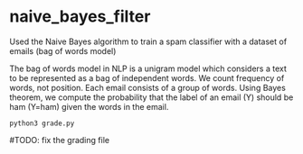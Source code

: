 # naive_bayes_filter
Used the Naive Bayes algorithm to train a spam classifier with a dataset of emails (bag of words model)

The bag of words model in NLP is a unigram model which considers a text to be represented as a bag of independent words. We count frequency of words, not position. Each email consists of a group of words. Using Bayes theorem, we compute the probability that the label of an email (Y) should be ham (Y=ham) given the words in the email.

`python3 grade.py`

#TODO: fix the grading file
